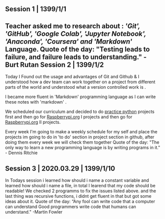 Session 1 | 1399/1/1
---
Teacher asked me to research about : _'Git', 'GitHub', 'Google Colab', 'Jupyter Notebook', 'Anaconda', 'Coursera' and 'Markdown'_ Language.
 Quote of the day:
     "Testing leads to failure, and failure leads to understanding." - Burt Rutan
Session 2 | 1399/1/2
---
Today I Found out the usage and advantages of Git and Github & I understood how a  dev team can work together on a project from different parts of the world and understood what a version controlled work is .

I became more fluent in 'Markdown' programming language as I can write these notes with 'markdown' . 

We scheduled our curriculum and decided to do [practice python](http://www.practicepython.org/) projects first and then go for [Raspberrypi.org](https://projects.raspberrypi.org/en/codeclub/python-module-1) I projects and then go for [Raspberrypi.org](https://projects.raspberrypi.org/en/codeclub/python-module-2) II projects.
  
 Every week I'm going to make a weekly schedule for my self and place the projects im going to do in 'to do' section in project section in github, after doing them every week we will check them together
 Quote of the day:
   "The only way to learn a new programming language is by writing programs in it." - Dennis Ritchie

 Session 3 | 2020.03.29 | 1399/1/10
-----
In Todays session i learned how should i name a constant variable and learned how should i name a file, in total I learend that my code should be readable!
We checked 2 programms to fix the issues listed above.
and the last thing was recursive functions, i didnt get fluent in that but got some ideas about it.
Quote of the day:
    “Any fool can write code that a computer can understand
                                                           Good programmers write code that humans can understand." -Martin Fowler 
                                                           
                                                           
